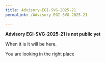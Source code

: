 ```yaml
---
title: Advisory-EGI-SVG-2025-21
permalink: /Advisory-EGI-SVG-2025-21
  
---
```


**Advisory EGI-SVG-2025-21 is not public yet**

When it is it will be here.

You are looking in the right place
